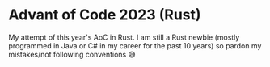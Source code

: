 Advant of Code 2023 (Rust)
==========================

My attempt of this year's AoC in Rust. 
I am still a Rust newbie (mostly programmed in Java or C# in my career for the past 10 years) so pardon my mistakes/not following conventions 😅